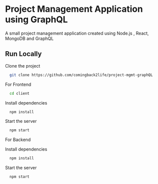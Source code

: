 # Project Management Application using GraphQL

A small project management application created using Node.js , React, MongoDB and GraphQL

## Run Locally

Clone the project

```bash
  git clone https://github.com/comingback2life/project-mgmt-graphQL
```

For Frontend

```bash
  cd client
```

Install dependencies

```bash
  npm install
```

Start the server

```bash
  npm start
```

For Backend

Install dependencies

```bash
  npm install
```

Start the server

```bash
  npm start
```
